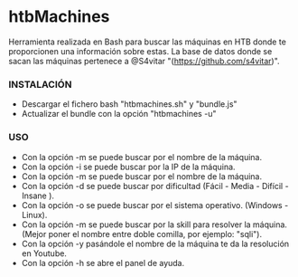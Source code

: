 # htbMachines
Herramienta realizada en Bash para buscar las máquinas en HTB donde te proporcionen una información sobre estas.
La base de datos donde se sacan las máquinas pertenece a @S4vitar "(https://github.com/s4vitar)".

<h3>INSTALACIÓN</h1>
<ul>
  <li>Descargar el fichero bash "htbmachines.sh" y "bundle.js"</li>
  <li>Actualizar el bundle con la opción "htbmachines -u"</li>
</ul>
<h3>USO</h1>
<ul>
  <li>Con la opción -m se puede buscar por el nombre de la máquina.</li>
  <li>Con la opción -i se puede buscar por la IP de la máquina.</li>
  <li>Con la opción -m se puede buscar por el nombre de la máquina.</li>
  <li>Con la opción -d se puede buscar por dificultad (Fácil - Media - Difícil - Insane ).</li>
  <li>Con la opción -o se puede buscar por el sistema operativo. (Windows - Linux).</li>
  <li>Con la opción -m se puede buscar por la skill para resolver la máquina. (Mejor poner el nombre entre doble comilla, por ejemplo: "sqli").</li>
  <li>Con la opción -y pasándole el nombre de la máquina te da la resolución en Youtube.</li>
  <li>Con la opción -h se abre el panel de ayuda.</li>
</ul>
